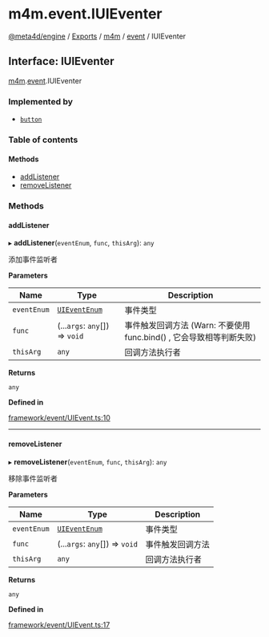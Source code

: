 # m4m.event.IUIEventer

[@meta4d/engine](../) / [Exports](../modules/) / [m4m](../modules/m4m.md) / [event](../modules/m4m.event.md) / IUIEventer

## Interface: IUIEventer

[m4m](../modules/m4m.md).[event](../modules/m4m.event.md).IUIEventer

### Implemented by

* [`button`](../classes/m4m.framework.button.md)

### Table of contents

#### Methods

* [addListener](m4m.event.IUIEventer.md#addlistener)
* [removeListener](m4m.event.IUIEventer.md#removelistener)

### Methods

#### addListener

▸ **addListener**(`eventEnum`, `func`, `thisArg`): `any`

添加事件监听者

**Parameters**

| Name        | Type                                               | Description                                    |
| ----------- | -------------------------------------------------- | ---------------------------------------------- |
| `eventEnum` | [`UIEventEnum`](../enums/m4m.event.UIEventEnum.md) | 事件类型                                           |
| `func`      | (...`args`: `any`\[]) => `void`                    | 事件触发回调方法 (Warn: 不要使用 func.bind() , 它会导致相等判断失败) |
| `thisArg`   | `any`                                              | 回调方法执行者                                        |

**Returns**

`any`

**Defined in**

[framework/event/UIEvent.ts:10](https://github.com/meta4d-me/meta4d-engine/blob/cf6bfe6/src/framework/event/UIEvent.ts#L10)

***

#### removeListener

▸ **removeListener**(`eventEnum`, `func`, `thisArg`): `any`

移除事件监听者

**Parameters**

| Name        | Type                                               | Description |
| ----------- | -------------------------------------------------- | ----------- |
| `eventEnum` | [`UIEventEnum`](../enums/m4m.event.UIEventEnum.md) | 事件类型        |
| `func`      | (...`args`: `any`\[]) => `void`                    | 事件触发回调方法    |
| `thisArg`   | `any`                                              | 回调方法执行者     |

**Returns**

`any`

**Defined in**

[framework/event/UIEvent.ts:17](https://github.com/meta4d-me/meta4d-engine/blob/cf6bfe6/src/framework/event/UIEvent.ts#L17)
